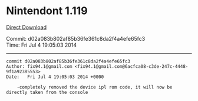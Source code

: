 # Nintendont 1.119
[Direct Download](./Nintendont.zip)

Commit: d02a083b802af85b36fe361c8da2f4a4efe65fc3  
Time: Fri Jul 4 19:05:03 2014   

-----

```
commit d02a083b802af85b36fe361c8da2f4a4efe65fc3
Author: fix94.1@gmail.com <fix94.1@gmail.com@6acfca08-c3de-247c-4448-9f1a92385553>
Date:   Fri Jul 4 19:05:03 2014 +0000

    -completely removed the device ipl rom code, it will now be directly taken from the console
```
